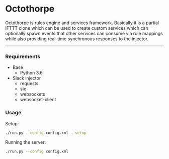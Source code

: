 # Octothorpe
Octothorpe is rules engine and services framework. Basically it is a partial IFTTT clone which can be used to create custom services which can optionally spawn events that other services can consume via rule mappings while also providing real-time synchronous responses to the injector.

---

### Requirements
* Base
  * Python 3.6
* Slack injector
  * requests
  * six
  * websockets
  * websocket-client

### Usage
Setup:
```bash
./run.py --config config.xml --setup
```

Running the server:
```bash
./run.py --config config.xml
```
